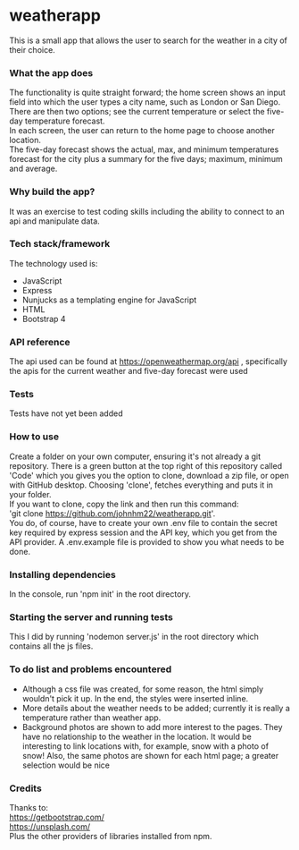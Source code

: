 # weatherapp  
This is a small app that allows the user to search for the weather in a city of their choice.  

### What the app does
The functionality is quite straight forward; the home screen shows an input field into which the user types a city name, such as London or San Diego.  
There are then two options; see the current temperature or select the five-day temperature forecast.  
In each screen, the user can return to the home page to choose another location.  
The five-day forecast shows the actual, max, and minimum temperatures forecast for the city plus a summary for the five days; maximum, minimum and average.

### Why build the app?  
It was an exercise to test coding skills including the ability to connect to an api and manipulate data.

### Tech stack/framework  
The technology used is:
* JavaScript
* Express
* Nunjucks as a templating engine for JavaScript
* HTML
* Bootstrap 4

### API reference  
The api used can be found at https://openweathermap.org/api , specifically the apis for the current weather and five-day forecast were used  

### Tests  
Tests have not yet been added

### How to use  
Create a folder on your own computer, ensuring it's not already a git repository. There is a green button at the top right of this repository called 'Code' which you gives you the option to clone, download a zip file, or open with GitHub desktop. Choosing 'clone', fetches everything and puts it in your folder.  
If you want to clone, copy the link and then run this command:  
'git clone  https://github.com/johnhm22/weatherapp.git'.  
You do, of course, have to create your own .env file to contain the secret key required by express session and the API key, which you get from the API provider. A .env.example file is provided to show you what needs to be done.

### Installing dependencies
In the console, run 'npm init' in the root directory.

### Starting the server and running tests
This I did by running 'nodemon server.js' in the root directory which contains all the js files.  

### To do list and problems encountered  
* Although a css file was created, for some reason, the html simply wouldn't pick it up. In the end, the styles were inserted inline.  
* More details about the weather needs to be added; currently it is really a temperature rather than weather app.  
* Background photos are shown to add more interest to the pages. They have no relationship to the weather in the location. It would be interesting to link locations with, for example, snow with a photo of snow!  Also, the same photos are shown for each html page; a greater selection would be nice

### Credits
Thanks to:  
https://getbootstrap.com/  
https://unsplash.com/  
Plus the other providers of libraries installed from npm.

